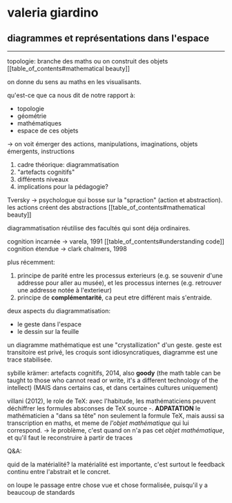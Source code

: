 # valeria giardino

## diagrammes et représentations dans l'espace

---

topologie: branche des maths ou on construit des objets [[table_of_contents#mathematical beauty]]

on donne du sens au maths en les visualisants.

qu'est-ce que ca nous dit de notre rapport à:

- topologie
- géométrie
- mathématiques
- espace de ces objets

-> on voit émerger des actions, manipulations, imaginations, objets émergents, instructions

1. cadre théorique: diagrammatisation
2. "artefacts cognitifs"
3. différents niveaux
4. implications pour la pédagogie?


Tversky -> psychologue qui bosse sur la "spraction" (action et abstraction). les actions créent des abstractions [[table_of_contents#mathematical beauty]]

diagrammatisation réutilise des facultés qui sont déja ordinaires.

cognition incarnée -> varela, 1991 [[table_of_contents#understanding code]]
cognition étendue -> clark chalmers, 1998

plus récemment:

1. principe de parité entre les processus exterieurs (e.g. se souvenir d'une addresse pour aller au musée), et les processus internes (e.g. retrouver une addresse notée à l'exterieur)
2. principe de **complémentarité**, ca peut etre différent mais s'entraide.

deux aspects du diagrammatisation:

- le geste dans l'espace
- le dessin sur la feuille

un diagramme mathématique est une "crystallization" d'un geste. geste est transitoire est privé, les croquis sont idiosyncratiques, diagramme est une trace stabilisée.

sybille krämer: artefacts cognitifs, 2014, also **goody** (the math table can be taught to those who cannot read or write, it's a different technology of the intellect) (MAIS dans certains cas, et dans certaines cultures uniquement)

villani (2012), le role de TeX: avec l'habitude, les mathématiciens peuvent déchiffrer les formules absconses de TeX source -. **ADPATATION** le mathématicien a "dans sa tête" non seulement la formule TeX, mais aussi sa transcription en maths, et meme de *l'objet mathématique* qui lui correspond. -> le problème, c'est quand on n'a pas cet _objet mathématique_, et qu'il faut le reconstruire à partir de traces

Q&A:

quid de la matérialité? la matérialité est importante, c'est surtout le feedback continu entre l'abstrait et le concret.

on loupe le passage entre chose vue et chose formalisée, puisqu'il y a beaucoup de standards
